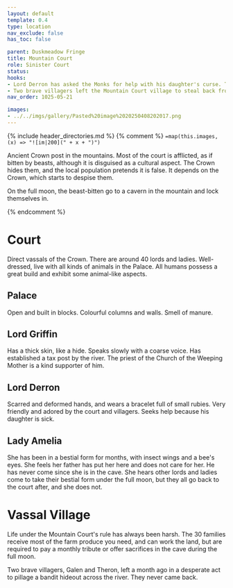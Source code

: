 ```yaml
---
layout: default
template: 0.4
type: location
nav_exclude: false
has_toc: false

parent: Duskmeadow Fringe
title: Mountain Court
role: Sinister Court
status:
hooks:
- Lord Derron has asked the Monks for help with his daughter's curse. The curse seems to have gotten worse after being bitten by bees at the lake west of the Mountain Court.
- Two brave villagers left the Mountain Court village to steal back from bandits who live in a known hideout south. They never came back.
nav_order: 1025-05-21

images:
- ../../imgs/gallery/Pasted%20image%2020250408202017.png
---
```


{% include header_directories.md %}
{% comment %}
`=map(this.images, (x) => "![im|200](" + x + ")")`

Ancient Crown post in the mountains.
Most of the court is afflicted, as if bitten by beasts, although it is disguised as a cultural aspect.
The Crown hides them, and the local population pretends it is false.
It depends on the Crown, which starts to despise them.

On the full moon, the beast-bitten go to a cavern in the mountain and lock themselves in.

{% endcomment %}

# Court

Direct vassals of the Crown.
There are around 40 lords and ladies.
Well-dressed, live with all kinds of animals in the Palace.
All humans possess a great build and exhibit some animal-like aspects.

## Palace

Open and built in blocks.
Colourful columns and walls.
Smell of manure.

## Lord Griffin

Has a thick skin, like a hide.
Speaks slowly with a coarse voice.
Has established a tax post by the river.
The priest of the Church of the Weeping Mother is a kind supporter of him.

## Lord Derron

Scarred and deformed hands, and wears a bracelet full of small rubies.
Very friendly and adored by the court and villagers.
Seeks help because his daughter is sick.

## Lady Amelia

She has been in a bestial form for months, with insect wings and a bee's eyes.
She feels her father has put her here and does not care for her.
He has never come since she is in the cave.
She hears other lords and ladies come to take their bestial form under the full moon, but they all go back to the court after, and she does not.

# Vassal Village

Life under the Mountain Court's rule has always been harsh.
The 30 families receive most of the farm produce you need, and can work the land, but are required to pay a monthly tribute or offer sacrifices in the cave during the full moon.

Two brave villagers, Galen and Theron, left a month ago in a desperate act to pillage a bandit hideout across the river.
They never came back.